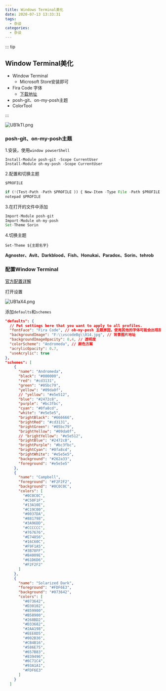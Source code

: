 ```yaml
---
title: Windows Terminal美化
date: 2020-07-13 13:33:31
tags: 
  - 杂谈
categories:
  - 杂谈
---
```


::: tip

## Window Terminal美化

- Window Terminal
   - Microsoft Store安装即可
- Fira Code 字体
   - [下载地址](https://github.com/tonsky/FiraCode/releases)
- posh-git、on-my-posh主题
- ColorTool

:::

<!-- more -->

![UB1kTI.png](https://s1.ax1x.com/2020/07/16/UB1kTI.png)

### posh-git、on-my-posh主题

1.安装，使用`window powserShell`

```shell
Install-Module posh-git -Scope CurrentUser 
Install-Module oh-my-posh -Scope CurrentUser
```

2.配置和切换主题

```javascript
$PROFILE

if (!(Test-Path -Path $PROFILE )) { New-Item -Type File -Path $PROFILE -Force }
notepad $PROFILE
```

3.在打开的文件中添加

```javascript
Import-Module posh-git
Import-Module oh-my-posh
Set-Theme Sorin
```

4.切换主题

```shell
Set-Theme ${主题名字}
```

**Agnoster、Avit、Darkblood、Fish、Honukai、Paradox、Sorin、tehrob**

### 配置Window Terminal

[官方配置详解](https://docs.microsoft.com/zh-cn/windows/terminal/)

打开设置

![UB1aX4.png](https://s1.ax1x.com/2020/07/16/UB1aX4.png)

添加`defaults`和`schemes`

```json
"defaults": {
  // Put settings here that you want to apply to all profiles.
  "fontFace": "Fira Code", // oh-my-posh 主题原因，使用其他的字体可能会出现乱码
  "backgroundImage": "F:\\vscodeBg\\014.jpg", // 背景图片地址
  "backgroundImageOpacity": 0.4, // 透明度
  "colorScheme": "Andromeda", // 颜色方案
  "acrylicOpacity": 0.7,
  "useAcrylic": true
},
"schemes": [
    {
      "name": "Andromeda",
      "black": "#000000",
      "red": "#cd3131",
      "green": "#05bc79",
      "yellow": "#09da0f",
      // "yellow": "#e5e512",
      "blue": "#2472c8",
      "purple": "#bc3fbc",
      "cyan": "#0fa8cd",
      "white": "#e5e5e5",
      "brightBlack": "#666666",
      "brightRed": "#cd3131",
      "brightGreen": "#05bc79",
      "brightYellow": "#09da0f",
      // "brightYellow": "#e5e512",
      "brightBlue": "#2472c8",
      "brightPurple": "#bc3fbc",
      "brightCyan": "#0fa8cd",
      "brightWhite": "#e5e5e5",
      "background": "#262a33",
      "foreground": "#e5e5e5"
    },
    {
      "name": "Campbell",
      "foreground": "#F2F2F2",
      "background": "#0C0C0C",
      "colors": [
        "#0C0C0C",
        "#C50F1F",
        "#13A10E",
        "#C19C00",
        "#0037DA",
        "#881798",
        "#3A96DD",
        "#CCCCCC",
        "#767676",
        "#E74856",
        "#16C60C",
        "#F9F1A5",
        "#3B78FF",
        "#B4009E",
        "#61D6D6",
        "#F2F2F2"
      ]
    },
    {
      "name": "Solarized Dark",
      "foreground": "#FDF6E3",
      "background": "#073642",
      "colors": [
        "#073642",
        "#D30102",
        "#859900",
        "#B58900",
        "#268BD2",
        "#D33682",
        "#2AA198",
        "#EEE8D5",
        "#002B36",
        "#CB4B16",
        "#586E75",
        "#657B83",
        "#839496",
        "#6C71C4",
        "#93A1A1",
        "#FDF6E3"
      ]
    }
  ]
```
